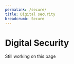 ```yaml
---
permalink: /secure/
title: Digital security
breadcrumb: Secure
---
```


# Digital Security

Still working on this page
